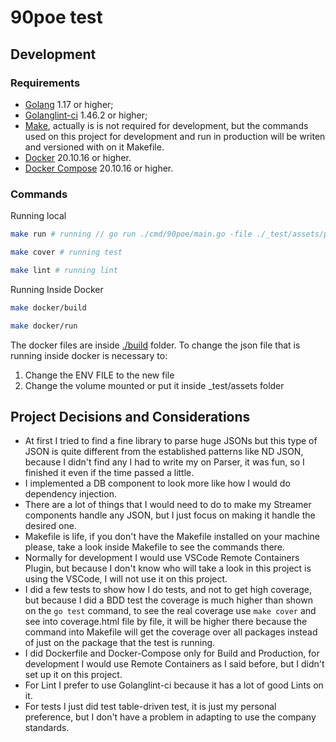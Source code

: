 # 90poe test

## Development

### Requirements

* [Golang](https://go.dev) 1.17 or higher;
* [Golanglint-ci](https://golangci-lint.run/) 1.46.2 or higher;
* [Make](https://man7.org/linux/man-pages/man1/make.1.html), actually is is not required for development, but the commands used on this project for development and run in production will be writen and versioned with on it Makefile.
* [Docker](https://www.docker.com/) 20.10.16 or higher.
* [Docker Compose](https://docs.docker.com/compose/) 20.10.16 or higher.

### Commands

Running local

```sh
make run # running // go run ./cmd/90poe/main.go -file ./_test/assets/ports.json -buffer-size 4096 
```

```sh
make cover # running test
```

```sh
make lint # running lint
```

Running Inside Docker

```sh
make docker/build
```

```sh
make docker/run
```

The docker files are inside [./build](./build) folder.
To change the json file that is running inside docker is necessary to:

1. Change the ENV FILE to the new file
2. Change the volume mounted or put it inside _test/assets folder

## Project Decisions and Considerations

* At first I tried to find a fine library to parse huge JSONs but this type of JSON is quite different from the established patterns like ND JSON, because I didn't find any I had to write my on Parser, it was fun, so I finished it even if the time passed a little.
* I implemented a DB component to look more like how I would do dependency injection.
* There are a lot of things that I would need to do to make my Streamer components handle any JSON, but I just focus on making it handle the desired one.
* Makefile is life, if you don't have the Makefile installed on your machine please, take a look inside Makefile to see the commands there.
* Normally for development I would use VSCode Remote Containers Plugin, but because I don't know who will take a look in this project is using the VSCode, I will not use it on this project.
* I did a few tests to show how I do tests, and not to get high coverage, but because I did a BDD test the coverage is much higher than shown on the `go test` command, to see the real coverage use `make cover` and see into coverage.html file by file, it will be higher there because the command into Makefile will get the coverage over all packages instead of just on the package that the test is running.
* I did Dockerfile and Docker-Compose only for Build and Production, for development I would use Remote Containers as I said before, but I didn't set up it on this project.
* For Lint I prefer to use Golanglint-ci because it has a lot of good Lints on it.
* For tests I just did test table-driven test, it is just my personal preference, but I don't have a problem in adapting to use the company standards.
